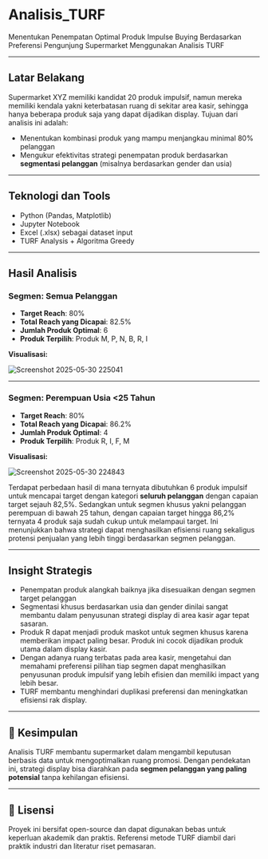 # Analisis_TURF
Menentukan Penempatan Optimal Produk Impulse Buying Berdasarkan Preferensi Pengunjung Supermarket Menggunakan Analisis TURF

---
## Latar Belakang

Supermarket XYZ memiliki kandidat 20 produk impulsif, namun mereka memiliki kendala yakni keterbatasan ruang di sekitar area kasir, sehingga hanya beberapa produk saja yang dapat dijadikan display. Tujuan dari analisis ini adalah:

- Menentukan kombinasi produk yang mampu menjangkau minimal 80% pelanggan
- Mengukur efektivitas strategi penempatan produk berdasarkan **segmentasi pelanggan** (misalnya berdasarkan gender dan usia)

---

## Teknologi dan Tools
- Python (Pandas, Matplotlib)
- Jupyter Notebook
- Excel (.xlsx) sebagai dataset input
- TURF Analysis + Algoritma Greedy

---

## Hasil Analisis

### Segmen: Semua Pelanggan
- **Target Reach**: 80%
- **Total Reach yang Dicapai**: 82.5%
- **Jumlah Produk Optimal**: 6
- **Produk Terpilih**: Produk M, P, N, B, R, I

 **Visualisasi:**
 
![Screenshot 2025-05-30 225041](https://github.com/user-attachments/assets/764257b7-bbab-4d01-8e72-258928d0b76f)

---

### Segmen: Perempuan Usia <25 Tahun
- **Target Reach**: 80%
- **Total Reach yang Dicapai**: 86.2%
- **Jumlah Produk Optimal**: 4
- **Produk Terpilih**: Produk R, I, F, M

 **Visualisasi:**
 
![Screenshot 2025-05-30 224843](https://github.com/user-attachments/assets/9228d0fd-4af5-4864-a19f-0e4be8e0879a)

Terdapat perbedaan hasil di mana ternyata dibutuhkan 6 produk impulsif untuk mencapai target dengan kategori **seluruh pelanggan** dengan capaian target sejauh 82,5%. Sedangkan untuk segmen khusus yakni pelanggan perempuan di bawah 25 tahun, dengan capaian target hingga 86,2% ternyata 4 produk saja sudah cukup untuk melampaui target. Ini menunjukkan bahwa strategi dapat menghasilkan efisiensi ruang sekaligus protensi penjualan yang lebih tinggi berdasarkan segmen pelanggan.

---

## Insight Strategis

- Penempatan produk alangkah baiknya jika disesuaikan dengan segmen target pelanggan 
- Segmentasi khusus berdasarkan usia dan gender dinilai sangat membantu dalam penyusunan strategi display di area kasir agar tepat sasaran.
- Produk R dapat menjadi produk maskot untuk segmen khusus karena memberikan impact paling besar. Produk ini cocok dijadikan produk utama dalam display kasir.
- Dengan adanya ruang terbatas pada area kasir, mengetahui dan memahami preferensi pilihan tiap segmen dapat menghasilkan penyusunan produk impulsif yang lebih efisien dan memiliki impact yang lebih besar.
- TURF membantu menghindari duplikasi preferensi dan meningkatkan efisiensi rak display.

---

## 📌 Kesimpulan

Analisis TURF membantu supermarket dalam mengambil keputusan berbasis data untuk mengoptimalkan ruang promosi. Dengan pendekatan ini, strategi display bisa diarahkan pada **segmen pelanggan yang paling potensial** tanpa kehilangan efisiensi.

---

## 📂 Lisensi
Proyek ini bersifat open-source dan dapat digunakan bebas untuk keperluan akademik dan praktis. Referensi metode TURF diambil dari praktik industri dan literatur riset pemasaran.

